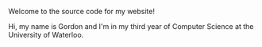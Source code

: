 Welcome to the source code for my website!

Hi, my name is Gordon and I'm in my third year of Computer Science at the University of Waterloo.
